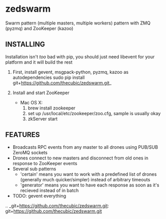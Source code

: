 zedswarm
========

Swarm pattern (multiple masters, multiple workers) pattern with ZMQ (pyzmq) and ZooKeeper (kazoo)

INSTALLING
----------

Installation isn't _too_ bad with pip, you should just need libevent for your platform and it will build the rest


1. First, install gevent, msgpack-python, pyzmq, kazoo as autodependencies
    sudo pip install git+https://github.com/thecubic/zedswarm.git_

2. Install and start ZooKeeper
    * Mac OS X:
        1. brew install zookeeper
        2. set up /usr/local/etc/zookeeper/zoo.cfg, sample is usually okay
        3. zkServer start

FEATURES
--------

- Broadcasts RPC events from any master to all drones using PUB/SUB ZeroMQ sockets
- Drones connect to new masters and disconnect from old ones in response to ZooKeeper events
- Several sub patterns 
  - 'certain' means you want to work with a predefined list of drones (generally much quicker/simpler) instead of arbitrary timeouts
  - 'generator' means you want to have each response as soon as it's recieved instead of in batch
- TODO: gevent everything


.. _git+https://github.com/thecubic/zedswarm.git: git+https://github.com/thecubic/zedswarm.git